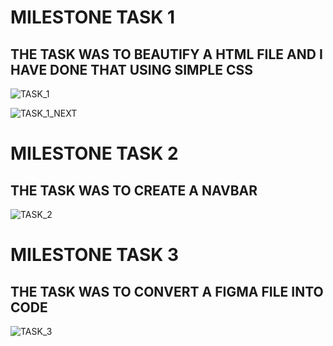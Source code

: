 # MILESTONE TASK 1

## THE TASK WAS TO BEAUTIFY A HTML FILE AND I HAVE DONE THAT USING SIMPLE CSS
![TASK_1](https://github.com/ankitshaw1131/az-git-repo/assets/95436976/e41ef759-2f94-428d-bb9d-39a75720d91d)

![TASK_1_NEXT](https://github.com/ankitshaw1131/az-git-repo/assets/95436976/e8fec2e7-7e42-4ce5-b77c-90f672e0032c)

# MILESTONE TASK 2

## THE TASK WAS TO CREATE A NAVBAR

![TASK_2](https://github.com/ankitshaw1131/az-git-repo/assets/95436976/aaf806de-17d4-4b82-a9f5-83ae569a46d5)


# MILESTONE TASK 3

## THE TASK WAS TO CONVERT A FIGMA FILE INTO CODE

![TASK_3](https://github.com/ankitshaw1131/az-git-repo/assets/95436976/3e7ccc4d-2032-48ce-8c42-52bd56141cd7)
